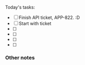 Today's tasks:
- [ ] Finish API ticket, APP-822. :D
- [ ] Start with  ticket
- [ ] 
- [ ] 
- [ ] 
- [ ]  

### Other notes

